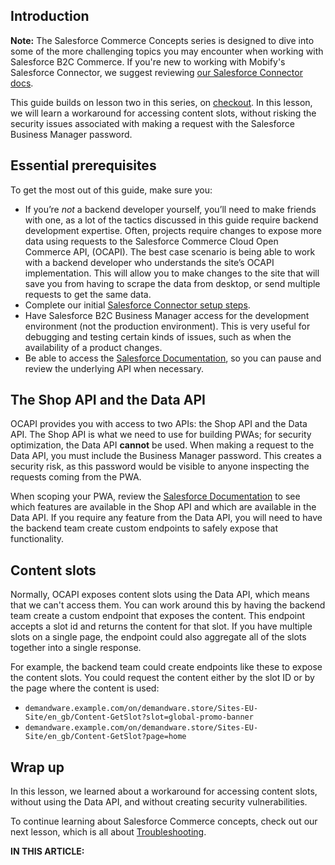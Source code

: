 ## Introduction  

<div class="c-callout">
  <p>
    <strong>Note:</strong> The Salesforce Commerce Concepts series is designed to dive into some of the more challenging topics you may encounter when working with Salesforce B2C Commerce. If you're new to working with Mobify's Salesforce Connector, we suggest reviewing <a href="../../integrations/commerce-integrations/#setting-up-the-salesforce-connector">our Salesforce Connector docs</a>.
  </p>
</div>

This guide builds on lesson two in this series, on [checkout](../salesforce-commerce-concepts-checkout). In this lesson, we will learn a workaround for accessing content slots, without risking the security issues associated with making a request with the Salesforce Business Manager password.

## Essential prerequisites  

To get the most out of this guide, make sure you:  

- If you’re *not* a backend developer yourself, you’ll need to make friends with one, as a lot of the tactics discussed in this guide require backend development expertise. Often, projects require changes to expose more data using requests to the Salesforce Commerce Cloud Open Commerce API, (OCAPI). The best case scenario is being able to work with a backend developer who understands the site’s OCAPI implementation. This will allow you to make changes to the site that will save you from having to scrape the data from desktop, or send multiple requests to get the same data.
- Complete our initial [Salesforce Connector setup steps](../../integrations/commerce-integrations/#setting-up-the-salesforce-connector).
- Have Salesforce B2C Business Manager access for the development environment (not the production environment). This is very useful for debugging and testing certain kinds of issues, such as when the availability of a product changes.
- Be able to access the [Salesforce Documentation](https://documentation.b2c.commercecloud.salesforce.com/DOC1/index.jsp), so you can pause and review the underlying API when necessary.

## The Shop API and the Data API

OCAPI provides you with access to two APIs: the Shop API and the Data API. The Shop API is what we need to use for building PWAs; for security optimization, the Data API **cannot** be used. When making a request to the Data API, you must include the Business Manager password. This creates a security risk, as this password would be visible to anyone inspecting the requests coming from the PWA.

When scoping your PWA, review the [Salesforce Documentation](https://documentation.b2c.commercecloud.salesforce.com/DOC1/index.jsp) to see which features are available in the Shop API and which are available in the Data API. If you require any feature from the Data API, you will need to have the backend team create custom endpoints to safely expose that functionality.


## Content slots

Normally, OCAPI exposes content slots using the Data API, which means that we can't access them. You can work around this by having the backend team create a custom endpoint that exposes the content. This endpoint accepts a slot id and returns the content for that slot. If you have multiple slots on a single page, the endpoint could also aggregate all of the slots together into a single response.

For example, the backend team could create endpoints like these to expose the content slots. You could request the content either by the slot ID or by the page where the content is used:

* `demandware.example.com/on/demandware.store/Sites-EU-Site/en_gb/Content-GetSlot?slot=global-promo-banner`
* `demandware.example.com/on/demandware.store/Sites-EU-Site/en_gb/Content-GetSlot?page=home`


## Wrap up

In this lesson, we learned about a workaround for accessing content slots, without using the Data API, and without creating security vulnerabilities.

To continue learning about Salesforce Commerce concepts, check out our next lesson, which is all about [Troubleshooting](../salesforce-commerce-concepts-troubleshooting).


<div id="toc"><p class="u-text-size-smaller u-margin-start u-margin-bottom"><b>IN THIS ARTICLE:</b></p></div>